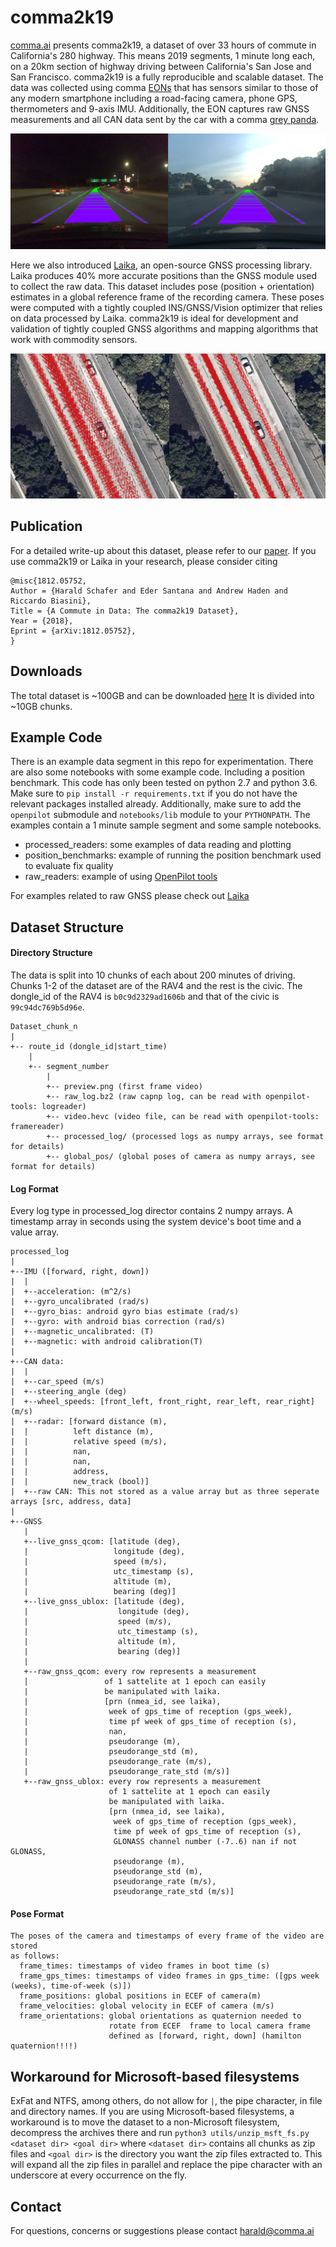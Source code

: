 # comma2k19
[comma.ai](https://comma.ai) presents comma2k19, a dataset of over 33 hours of commute in California's 280 highway. This means 2019 segments, 1 minute long each, on a 20km section of highway driving between California's San Jose and San Francisco. comma2k19 is a fully reproducible and scalable dataset. The data was collected using comma [EONs](https://comma.ai/shop/products/eon-gold-dashcam-devkit/) that has sensors similar to those of any modern smartphone including a road-facing camera, phone GPS, thermometers and 9-axis IMU. Additionally, the EON captures raw GNSS measurements and all CAN data sent by the car with a comma [grey panda](https://comma.ai/shop/products/panda-obd-ii-dongle/). 

![Alt](assets/testmesh3d.png "Path and lanes projected onto image")

Here we also introduced [Laika](https://github.com/commaai/laika), an open-source GNSS processing library. Laika produces 40% more accurate positions than the GNSS module used to collect the raw data. This dataset includes pose (position + orientation) estimates in a global reference frame of the recording camera. These poses were computed with a tightly coupled INS/GNSS/Vision optimizer that relies on data processed by Laika. comma2k19 is ideal for development and validation of tightly coupled GNSS algorithms and mapping algorithms that work with commodity sensors. 

![Alt](assets/merged.png "Mapping experiment based on poses from this dataset")


## Publication
For a detailed write-up about this dataset, please refer to our [paper](https://arxiv.org/abs/1812.05752v1). If you use comma2k19 or Laika in your research, please consider citing
```text
@misc{1812.05752,
Author = {Harald Schafer and Eder Santana and Andrew Haden and Riccardo Biasini},
Title = {A Commute in Data: The comma2k19 Dataset},
Year = {2018},
Eprint = {arXiv:1812.05752},
}
```

## Downloads
The total dataset is ~100GB and can be downloaded [here](http://academictorrents.com/details/65a2fbc964078aff62076ff4e103f18b951c5ddb) It is divided into ~10GB chunks.

## Example Code
There is an example data segment in this repo for experimentation. There are also some notebooks with some example code. Including a position benchmark. This code has only been tested on python 2.7 and python 3.6. Make sure to `pip install -r requirements.txt` if you do not have the relevant packages installed already. Additionally, make sure to add the `openpilot` submodule and `notebooks/lib` module to your `PYTHONPATH`.
The examples contain a 1 minute sample segment and some sample notebooks.
* processed_readers: some examples of data reading and plotting
* position_benchmarks: example of running the position benchmark used to evaluate fix quality
* raw_readers: example of using [OpenPilot tools](https://github.com/commaai/openpilot/tree/master/tools)

For examples related to raw GNSS please check out [Laika](https://github.com/commaai/laika)

## Dataset Structure

#### Directory Structure
The data is split into 10 chunks of each about 200 minutes of driving. Chunks 1-2 of the dataset are of the RAV4 and the rest is the civic. The dongle_id of the RAV4 is `b0c9d2329ad1606b` and that of the civic is `99c94dc769b5d96e`.
```
Dataset_chunk_n
|
+-- route_id (dongle_id|start_time)
    |
    +-- segment_number
        |
        +-- preview.png (first frame video)
        +-- raw_log.bz2 (raw capnp log, can be read with openpilot-tools: logreader)
        +-- video.hevc (video file, can be read with openpilot-tools: framereader)
        +-- processed_log/ (processed logs as numpy arrays, see format for details)
        +-- global_pos/ (global poses of camera as numpy arrays, see format for details)
```

#### Log Format
Every log type in processed_log director contains 2 numpy arrays. A timestamp array in seconds using the system device's boot time and a value array.
```
processed_log
|
+--IMU ([forward, right, down])
|  |
|  +--acceleration: (m^2/s)
|  +--gyro_uncalibrated (rad/s)
|  +--gyro_bias: android gyro bias estimate (rad/s)
|  +--gyro: with android bias correction (rad/s)
|  +--magnetic_uncalibrated: (T)
|  +--magnetic: with android calibration(T)
|
+--CAN data:
|  |
|  +--car_speed (m/s)
|  +--steering_angle (deg)
|  +--wheel_speeds: [front_left, front_right, rear_left, rear_right] (m/s)
|  +--radar: [forward distance (m),
|  |          left distance (m),
|  |          relative speed (m/s),
|  |          nan,
|  |          nan,
|  |          address,
|  |          new_track (bool)]
|  +--raw CAN: This not stored as a value array but as three seperate arrays [src, address, data]
|
+--GNSS
   |
   +--live_gnss_qcom: [latitude (deg),
   |                   longitude (deg),
   |                   speed (m/s),
   |                   utc_timestamp (s),
   |                   altitude (m),
   |                   bearing (deg)]
   +--live_gnss_ublox: [latitude (deg),
   |                    longitude (deg),
   |                    speed (m/s),
   |                    utc_timestamp (s),
   |                    altitude (m),
   |                    bearing (deg)]
   |
   +--raw_gnss_qcom: every row represents a measurement
   |                 of 1 sattelite at 1 epoch can easily
   |                 be manipulated with laika.
   |                 [prn (nmea_id, see laika),
   |                  week of gps_time of reception (gps_week),
   |                  time pf week of gps_time of reception (s),
   |                  nan,
   |                  pseudorange (m),
   |                  pseudorange_std (m),
   |                  pseudorange_rate (m/s),
   |                  pseudorange_rate_std (m/s)]
   +--raw_gnss_ublox: every row represents a measurement
                      of 1 sattelite at 1 epoch can easily
                      be manipulated with laika.
                      [prn (nmea_id, see laika),
                       week of gps_time of reception (gps_week),
                       time pf week of gps_time of reception (s),
                       GLONASS channel number (-7..6) nan if not GLONASS,
                       pseudorange (m),
                       pseudorange_std (m),
                       pseudorange_rate (m/s),
                       pseudorange_rate_std (m/s)]
```



#### Pose Format
```
The poses of the camera and timestamps of every frame of the video are stored
as follows:
  frame_times: timestamps of video frames in boot time (s)
  frame_gps_times: timestamps of video frames in gps_time: ([gps week (weeks), time-of-week (s)])
  frame_positions: global positions in ECEF of camera(m)
  frame_velocities: global velocity in ECEF of camera (m/s)
  frame_orientations: global orientations as quaternion needed to
                      rotate from ECEF  frame to local camera frame
                      defined as [forward, right, down] (hamilton quaternion!!!!)
```
## Workaround for Microsoft-based filesystems
ExFat and NTFS, among others, do not allow for `|`, the pipe character, in file and directory names. If you are using Microsoft-based filesystems, a workaround is to move the dataset to a non-Microsoft filesystem, decompress the archives there and run `python3 utils/unzip_msft_fs.py <dataset dir> <goal dir>` where `<dataset dir>` contains all chunks as zip files and `<goal dir>` is the directory you want the zip files extracted to. This will expand all the zip files in parallel and replace the pipe character with an underscore at every occurrence on the fly.

## Contact
For questions, concerns or suggestions please contact harald@comma.ai
